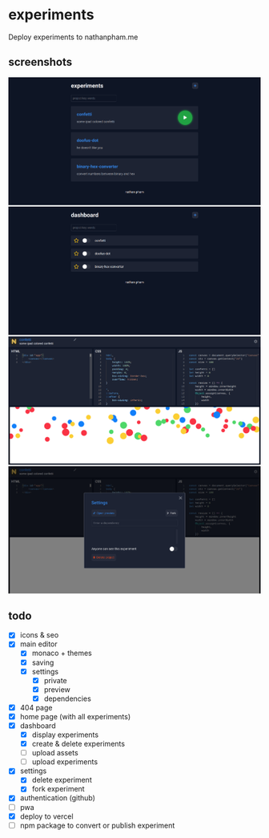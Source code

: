 # experiments
Deploy experiments to nathanpham.me

## screenshots
![landing](/screenshots/landing.png)
![dashboard](/screenshots/dashboard.png)
![editor](/screenshots/editor.png)
![settings](/screenshots/settings.png)

## todo
- [x] icons & seo  
- [x] main editor  
    - [x] monaco + themes  
    - [x] saving  
    - [x] settings  
        - [x] private  
        - [x] preview  
        - [x] dependencies  
- [x] 404 page
- [x] home page (with all experiments)  
- [x] dashboard  
    - [x] display experiments  
    - [x] create & delete experiments  
    - [ ] upload assets  
    - [ ] upload experiments  
- [x] settings  
    - [x] delete experiment  
    - [x] fork experiment  
- [x] authentication (github)  
- [ ] pwa  
- [x] deploy to vercel  
- [ ] npm package to convert or publish experiment